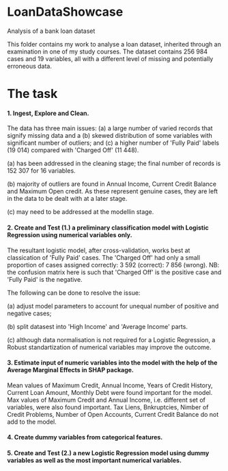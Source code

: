 # LoanDataShowcase
Analysis of a bank loan dataset

This folder contains my work to analyse a loan dataset, inherited through an examination in one of my study courses.
The dataset contains 256 984 cases and 19 variables, all with a different level of missing and potentially erroneous data.

# The task
#### 1. Ingest, Explore and Clean.
The data has three main issues: (a) a large number of varied records that signify missing data and a (b) skewed    distribution of some variables with significant number of outliers; and (c) a higher number of 'Fully Paid' labels (19 014) compared with 'Charged Off' (11 448). 

(a) has been addressed in the cleaning stage; the final number of records is 152 307 for 16 variables.

(b) majority of outliers are found in Annual Income, Current Credit Balance and Maximum Open credit. As these represent genuine cases, they are left in the data to be dealt with at a later stage.

(c) may need to be addressed at the modellin stage.
#### 2. Create and Test (1.) a preliminary classification model with Logistic Regression using numerical variables only.
The resultant logistic model, after cross-validation, works best at classication of 'Fully Paid' cases. The 'Charged Off' had only a small proportion of cases assigned correctly: 3 592 (correct): 7 856 (wrong). NB: the confusion matrix here is such that 'Charged Off' is the positive case and 'Fully Paid' is the negative.

The following can be done to resolve the issue:

(a) adjust model parameters to account for unequal number of positive and negative cases;

(b) split datasest into 'High Income' and 'Average Income' parts.

(c) although data normalisation is not required for a Logistic Regression, a Robust standartization of numerical variables may improve the outcome.
#### 3. Estimate input of numeric variables into the model with the help of the Average Marginal Effects in SHAP package.
Mean values of Maximum Credit, Annual Income, Years of Credit History, Current Loan Amount, Monthly Debt were found important for the model.  Max values of Maximum Credit and Annual Income, i.e. different set of variables, were also found important. Tax Liens, Bnkruptcies, Nimber of Credit Problems, Number of Open Accounts, Current Credit Balance do not add to the model.
#### 4. Create dummy variables from categorical features.
#### 5. Create and Test (2.) a new Logistic Regression model using dummy variables as well as the most important numerical variables.
 
